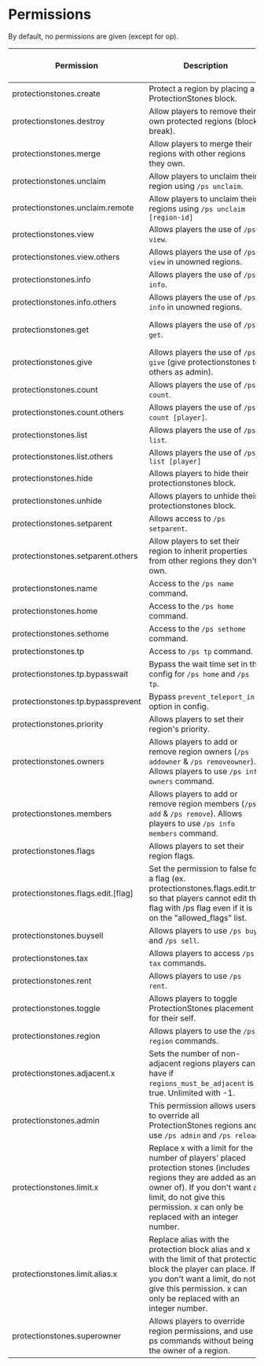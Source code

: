 # Permissions

By default, no permissions are given (except for op).

<table data-full-width="true"><thead><tr><th width="331">Permission</th><th width="476">Description</th><th align="center">Recommended to be given to players</th></tr></thead><tbody><tr><td>protectionstones.create</td><td>Protect a region by placing a ProtectionStones block.</td><td align="center">Yes</td></tr><tr><td>protectionstones.destroy</td><td>Allow players to remove their own protected regions (block break).</td><td align="center">Yes</td></tr><tr><td>protectionstones.merge</td><td>Allow players to merge their regions with other regions they own.</td><td align="center">Yes</td></tr><tr><td>protectionstones.unclaim</td><td>Allow players to unclaim their region using <code>/ps unclaim</code>.</td><td align="center">Yes</td></tr><tr><td>protectionstones.unclaim.remote</td><td>Allow players to unclaim their regions using <code>/ps unclaim [region-id]</code></td><td align="center">No</td></tr><tr><td>protectionstones.view</td><td>Allows players the use of <code>/ps view</code>.</td><td align="center">Yes</td></tr><tr><td>protectionstones.view.others</td><td>Allows players the use of <code>/ps view</code> in unowned regions.</td><td align="center">Yes</td></tr><tr><td>protectionstones.info</td><td>Allows players the use of <code>/ps info</code>.</td><td align="center">Yes</td></tr><tr><td>protectionstones.info.others</td><td>Allows players the use of <code>/ps info</code> in unowned regions.</td><td align="center">Yes</td></tr><tr><td>protectionstones.get</td><td>Allows players the use of <code>/ps get</code>.</td><td align="center">No, unless a price is set on each PS</td></tr><tr><td>protectionstones.give</td><td>Allows players the use of <code>/ps give</code> (give protectionstones to others as admin).</td><td align="center">No</td></tr><tr><td>protectionstones.count</td><td>Allows players the use of <code>/ps count</code>.</td><td align="center">Yes</td></tr><tr><td>protectionstones.count.others</td><td>Allows players the use of <code>/ps count [player]</code>.</td><td align="center">Yes</td></tr><tr><td>protectionstones.list</td><td>Allows players the use of <code>/ps list</code>.</td><td align="center">Yes</td></tr><tr><td>protectionstones.list.others</td><td>Allows players the use of <code>/ps list [player]</code></td><td align="center">No</td></tr><tr><td>protectionstones.hide</td><td>Allows players to hide their protectionstones block.</td><td align="center">Yes</td></tr><tr><td>protectionstones.unhide</td><td>Allows players to unhide their protectionstones block.</td><td align="center">Yes</td></tr><tr><td>protectionstones.setparent</td><td>Allows access to <code>/ps setparent</code>.</td><td align="center">Yes</td></tr><tr><td>protectionstones.setparent.others</td><td>Allow players to set their region to inherit properties from other regions they don't own.</td><td align="center">No</td></tr><tr><td>protectionstones.name</td><td>Access to the <code>/ps name</code> command.</td><td align="center">Yes</td></tr><tr><td>protectionstones.home</td><td>Access to the <code>/ps home</code> command.</td><td align="center">Yes</td></tr><tr><td>protectionstones.sethome</td><td>Access to the <code>/ps sethome</code> command.</td><td align="center">Yes</td></tr><tr><td>protectionstones.tp</td><td>Access to <code>/ps tp</code> command.</td><td align="center">No</td></tr><tr><td>protectionstones.tp.bypasswait</td><td>Bypass the wait time set in the config for <code>/ps home</code> and <code>/ps tp</code>.</td><td align="center">No</td></tr><tr><td>protectionstones.tp.bypassprevent</td><td>Bypass <code>prevent_teleport_in</code> option in config.</td><td align="center">No</td></tr><tr><td>protectionstones.priority</td><td>Allows players to set their region's priority.</td><td align="center">No</td></tr><tr><td>protectionstones.owners</td><td>Allows players to add or remove region owners (<code>/ps addowner</code> &#x26; <code>/ps removeowner</code>). Allows players to use <code>/ps info owners</code> command.</td><td align="center">Yes</td></tr><tr><td>protectionstones.members</td><td>Allows players to add or remove region members (<code>/ps add</code> &#x26; <code>/ps remove</code>). Allows players to use <code>/ps info members</code> command.</td><td align="center">Yes</td></tr><tr><td>protectionstones.flags</td><td>Allows players to set their region flags.</td><td align="center">Yes</td></tr><tr><td>protectionstones.flags.edit.[flag]</td><td>Set the permission to false for a flag (ex. protectionstones.flags.edit.tnt) so that players cannot edit the flag with /ps flag even if it is on the "allowed_flags" list.</td><td align="center"></td></tr><tr><td>protectionstones.buysell</td><td>Allows players to use <code>/ps buy</code> and <code>/ps sell</code>.</td><td align="center">Yes</td></tr><tr><td>protectionstones.tax</td><td>Allows players to access <code>/ps tax</code> commands.</td><td align="center">Yes</td></tr><tr><td>protectionstones.rent</td><td>Allows players to use <code>/ps rent</code>.</td><td align="center">Yes</td></tr><tr><td>protectionstones.toggle</td><td>Allows players to toggle ProtectionStones placement for their self.</td><td align="center">No</td></tr><tr><td>protectionstones.region</td><td>Allows players to use the <code>/ps region</code> commands.</td><td align="center">No</td></tr><tr><td>protectionstones.adjacent.x</td><td>Sets the number of non-adjacent regions players can have if <code>regions_must_be_adjacent</code> is true. Unlimited with -1.</td><td align="center"></td></tr><tr><td>protectionstones.admin</td><td>This permission allows users to override all ProtectionStones regions and use <code>/ps admin</code> and <code>/ps reload</code>.</td><td align="center">No</td></tr><tr><td>protectionstones.limit.x</td><td>Replace x with a limit for the number of players' placed protection stones (includes regions they are added as an owner of). If you don't want a limit, do not give this permission. x can only be replaced with an integer number.</td><td align="center"></td></tr><tr><td>protectionstones.limit.alias.x</td><td>Replace alias with the protection block alias and x with the limit of that protection block the player can place. If you don't want a limit, do not give this permission. x can only be replaced with an integer number.</td><td align="center"></td></tr><tr><td>protectionstones.superowner</td><td>Allows players to override region permissions, and use ps commands without being the owner of a region.</td><td align="center">No</td></tr></tbody></table>
